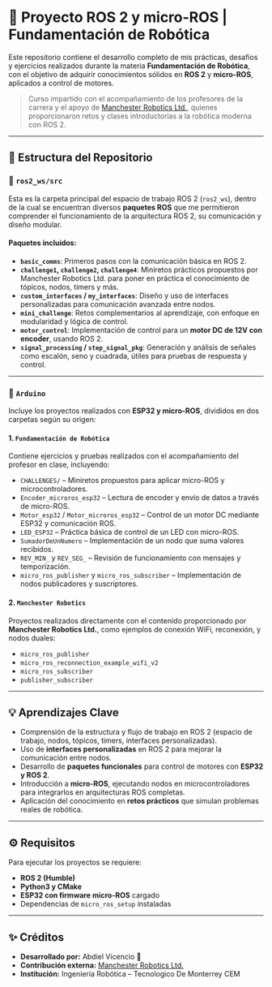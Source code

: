 # 🚀 Proyecto ROS 2 y micro-ROS | Fundamentación de Robótica

Este repositorio contiene el desarrollo completo de mis prácticas, desafíos y ejercicios realizados durante la materia **Fundamentación de Robótica**, con el objetivo de adquirir conocimientos sólidos en **ROS 2** y **micro-ROS**, aplicados a control de motores.

> Curso impartido con el acompañamiento de los profesores de la carrera y el apoyo de [Manchester Robotics Ltd.](https://github.com/ManchesterRoboticsLtd), quienes proporcionaron retos y clases introductorias a la robótica moderna con ROS 2.

---

## 🧭 Estructura del Repositorio

### 🔷 `ros2_ws/src`
Esta es la carpeta principal del espacio de trabajo ROS 2 (`ros2_ws`), dentro de la cual se encuentran diversos **paquetes ROS** que me permitieron comprender el funcionamiento de la arquitectura ROS 2, su comunicación y diseño modular.

#### Paquetes incluidos:
- **`basic_comms`**: Primeros pasos con la comunicación básica en ROS 2.
- **`challenge1`, `challenge2`, `challenge4`**: Miniretos prácticos propuestos por Manchester Robotics Ltd. para poner en práctica el conocimiento de tópicos, nodos, timers y más.
- **`custom_interfaces` / `my_interfaces`**: Diseño y uso de interfaces personalizadas para comunicación avanzada entre nodos.
- **`mini_challenge`**: Retos complementarios al aprendizaje, con enfoque en modularidad y lógica de control.
- **`motor_control`**: Implementación de control para un **motor DC de 12V con encoder**, usando ROS 2.
- **`signal_processing` / `step_signal_pkg`**: Generación y análisis de señales como escalón, seno y cuadrada, útiles para pruebas de respuesta y control.

---

### 🔶 `Arduino`

Incluye los proyectos realizados con **ESP32 y micro-ROS**, divididos en dos carpetas según su origen:  
#### 1. `Fundamentación de Robótica`  
Contiene ejercicios y pruebas realizados con el acompañamiento del profesor en clase, incluyendo:

- `CHALLENGES/` – Miniretos propuestos para aplicar micro-ROS y microcontroladores.
- `Encoder_microros_esp32` – Lectura de encoder y envío de datos a través de micro-ROS.
- `Motor_esp32` / `Motor_microros_esp32` – Control de un motor DC mediante ESP32 y comunicación ROS.
- `LED_ESP32` – Práctica básica de control de un LED con micro-ROS.
- `SumadorDeUnNumero` – Implementación de un nodo que suma valores recibidos.
- `REV_MIN_` y `REV_SEG_` – Revisión de funcionamiento con mensajes y temporización.
- `micro_ros_publisher` y `micro_ros_subscriber` – Implementación de nodos publicadores y suscriptores.

#### 2. `Manchester Robotics`
Proyectos realizados directamente con el contenido proporcionado por **Manchester Robotics Ltd.**, como ejemplos de conexión WiFi, reconexión, y nodos duales:

- `micro_ros_publisher`
- `micro_ros_reconnection_example_wifi_v2`
- `micro_ros_subscriber`
- `publisher_subscriber`

---

## 💡 Aprendizajes Clave

- Comprensión de la estructura y flujo de trabajo en ROS 2 (espacio de trabajo, nodos, tópicos, timers, interfaces personalizadas).
- Uso de **interfaces personalizadas** en ROS 2 para mejorar la comunicación entre nodos.
- Desarrollo de **paquetes funcionales** para control de motores con **ESP32 y ROS 2**.
- Introducción a **micro-ROS**, ejecutando nodos en microcontroladores para integrarlos en arquitecturas ROS completas.
- Aplicación del conocimiento en **retos prácticos** que simulan problemas reales de robótica.

---

## ⚙️ Requisitos

Para ejecutar los proyectos se requiere:
- **ROS 2 (Humble)**
- **Python3 y CMake**
- **ESP32 con firmware micro-ROS** cargado
- Dependencias de `micro_ros_setup` instaladas

---

## ✨ Créditos

- **Desarrollado por:** Abdiel Vicencio 🤖  
- **Contribución externa:** [Manchester Robotics Ltd.](https://github.com/ManchesterRoboticsLtd)  
- **Institución:** Ingeniería Robótica – Tecnologico De Monterrey CEM



